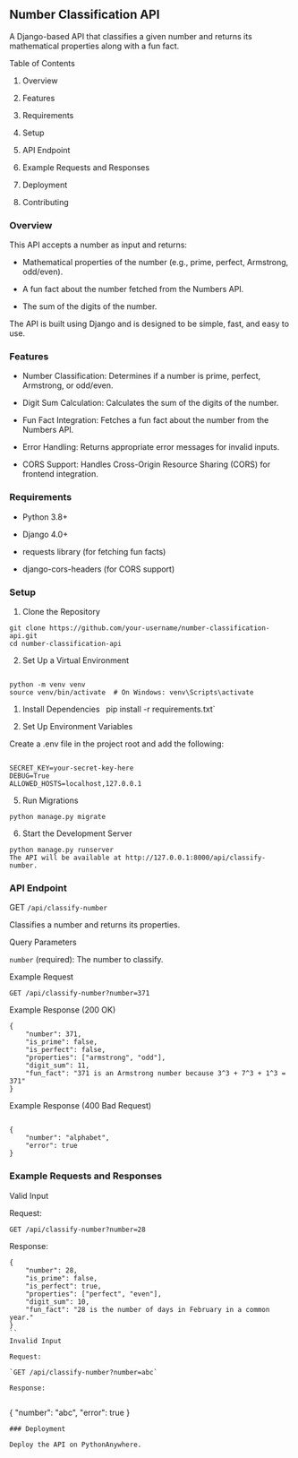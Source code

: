 ## Number Classification API

A Django-based API that classifies a given number and returns its mathematical properties along with a fun fact.

Table of Contents

1. Overview

2. Features

3. Requirements

4. Setup

5. API Endpoint

6. Example Requests and Responses

7. Deployment

8. Contributing


### Overview

This API accepts a number as input and returns:

- Mathematical properties of the number (e.g., prime, perfect, Armstrong, odd/even).

- A fun fact about the number fetched from the Numbers API.

- The sum of the digits of the number.

The API is built using Django and is designed to be simple, fast, and easy to use.

### Features

- Number Classification: Determines if a number is prime, perfect, Armstrong, or odd/even.

- Digit Sum Calculation: Calculates the sum of the digits of the number.

- Fun Fact Integration: Fetches a fun fact about the number from the Numbers API.

- Error Handling: Returns appropriate error messages for invalid inputs.

- CORS Support: Handles Cross-Origin Resource Sharing (CORS) for frontend integration.

### Requirements

- Python 3.8+

- Django 4.0+

- requests library (for fetching fun facts)

- django-cors-headers (for CORS support)

### Setup

1. Clone the Repository
   

```
git clone https://github.com/your-username/number-classification-api.git
cd number-classification-api

```
2. Set Up a Virtual Environment
   

```

python -m venv venv
source venv/bin/activate  # On Windows: venv\Scripts\activate

```
1. Install Dependencies
`
`pip install -r requirements.txt`


4. Set Up Environment Variables
   
Create a .env file in the project root and add the following:


```

SECRET_KEY=your-secret-key-here
DEBUG=True
ALLOWED_HOSTS=localhost,127.0.0.1

```
5. Run Migrations

`python manage.py migrate`


6. Start the Development Server


```
python manage.py runserver
The API will be available at http://127.0.0.1:8000/api/classify-number.

```

### API Endpoint

GET `/api/classify-number`

Classifies a number and returns its properties.

Query Parameters

`number` (required): The number to classify.

Example Request

`GET /api/classify-number?number=371`

Example Response (200 OK)


```
{
    "number": 371,
    "is_prime": false,
    "is_perfect": false,
    "properties": ["armstrong", "odd"],
    "digit_sum": 11,
    "fun_fact": "371 is an Armstrong number because 3^3 + 7^3 + 1^3 = 371"
}

```

Example Response (400 Bad Request)

```

{
    "number": "alphabet",
    "error": true
}

```

### Example Requests and Responses

Valid Input

Request:


`GET /api/classify-number?number=28`

Response:

```
{
    "number": 28,
    "is_prime": false,
    "is_perfect": true,
    "properties": ["perfect", "even"],
    "digit_sum": 10,
    "fun_fact": "28 is the number of days in February in a common year."
}
``
Invalid Input

Request:

`GET /api/classify-number?number=abc`

Response:


```
{
    "number": "abc",
    "error": true
}
```
### Deployment

Deploy the API on PythonAnywhere.
